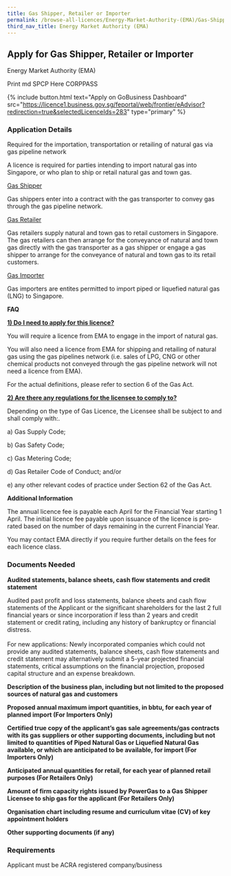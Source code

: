 ```yaml
---
title: Gas Shipper, Retailer or Importer
permalink: /browse-all-licences/Energy-Market-Authority-(EMA)/Gas-Shipper--Retailer-or-Importer
third_nav_title: Energy Market Authority (EMA)
---
```


## Apply for Gas Shipper, Retailer or Importer

Energy Market Authority (EMA)

Print md SPCP Here CORPPASS

{% include button.html text="Apply on GoBusiness Dashboard" src="https://licence1.business.gov.sg/feportal/web/frontier/eAdvisor?redirection=true&selectedLicenceIds=283" type="primary" %}

### Application Details

<p>Required for the importation, transportation or retailing of natural gas via gas pipeline network</p>
<p>A licence is required for parties intending to import natural gas into Singapore, or who plan to ship or retail natural gas&nbsp;and town gas.</p>
<p><u>Gas Shipper</u></p>
<p>Gas shippers enter into a contract with the gas transporter to convey gas through the gas pipeline network.</p>
<p><u>Gas Retailer</u></p>
<p>Gas retailers supply natural and town gas to retail customers in Singapore. The gas retailers can then arrange for the conveyance of natural and town gas directly with the gas transporter as a gas shipper or engage a gas shipper to arrange for the conveyance of natural and town gas to its retail customers.</p>
<p><u>Gas Importer</u></p>
<p>Gas importers are entites permitted to import piped or liquefied natural gas (LNG) to Singapore.</p>
<p><strong>FAQ</strong></p>
<p><strong><u>1) Do I need to apply for this licence?</u></strong></p>
<p>You will require a licence from EMA to engage in the import of natural gas.</p>
<p>You will also need a licence from EMA for shipping and retailing of natural gas using the gas pipelines network (i.e. sales of LPG, CNG or other chemical products not conveyed through the gas pipeline network will not need a licence from EMA).</p>
<p>For the actual definitions, please refer to section 6 of the Gas Act.</p>
<p><strong><u>2) Are there any regulations for the licensee to comply to?</u></strong></p>
<p>Depending on the type of Gas Licence, the Licensee shall be subject to and shall comply with:.</p>
<p>a) Gas Supply Code;</p>
<p>b) Gas Safety Code;</p>
<p>c) Gas Metering Code;</p>
<p>d) Gas Retailer Code of Conduct; and/or</p>
<p>e) any other relevant codes of practice under Section 62 of the Gas Act.</p>

**Additional Information**

<p>The annual licence fee is payable each April for the Financial Year starting 1 April. The initial licence fee payable upon issuance of the licence is pro-rated based on the number of days remaining in the current Financial Year.</p>
<p>You may contact EMA directly if you require further details on the fees for each licence class.</p>

### Documents Needed

<p><strong>Audited statements, balance sheets, cash flow statements and credit statement</strong></p>
<p>Audited past profit and loss statements, balance sheets and cash flow statements of the Applicant or the significant shareholders for the last 2 full financial years or since incorporation if less than 2 years and credit statement or credit rating, including any history of bankruptcy or financial distress.<br /><br />For new applications: Newly incorporated companies which could not provide any audited statements, balance sheets, cash flow statements and credit statement may alternatively submit a 5-year projected financial statements, critical assumptions on the financial projection, proposed capital structure and an expense breakdown.</p>
<p><strong>Description of the business plan, including but not limited to the proposed sources of natural gas and customers</strong></p>
<p><strong>Proposed annual maximum import quantities, in bbtu, for each year of planned import (For Importers Only)</strong></p>
<p><strong>Certified true copy of the applicant&rsquo;s gas sale agreements/gas contracts with its gas suppliers or other supporting documents, including but not limited to quantities of Piped Natural Gas or Liquefied Natural Gas available, or which are anticipated to be available, for import (For Importers Only)</strong></p>
<p><strong>Anticipated annual quantities for retail, for each year of planned retail purposes (For Retailers Only)</strong></p>
<p><strong>Amount of firm capacity rights issued by PowerGas to a Gas Shipper Licensee to ship gas for the applicant (For Retailers Only)</strong></p>
<p><strong>Organisation chart including resume and curriculum vitae (CV) of key appointment holders</strong></p>
<p><strong>Other supporting documents (if any)</strong></p>

### Requirements

Applicant must be ACRA registered company/business

